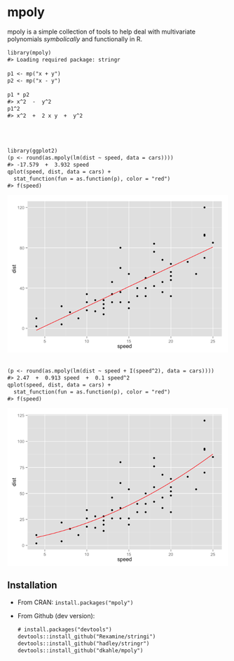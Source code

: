 <!-- README.md is generated from README.Rmd. Please edit that file -->



mpoly
=====

mpoly is a simple collection of tools to help deal with multivariate polynomials *symbolically* and functionally in R.

``` {.r}
library(mpoly)
#> Loading required package: stringr

p1 <- mp("x + y")
p2 <- mp("x - y")

p1 * p2
#> x^2  -  y^2
p1^2
#> x^2  +  2 x y  +  y^2




library(ggplot2)
(p <- round(as.mpoly(lm(dist ~ speed, data = cars))))
#> -17.579  +  3.932 speed
qplot(speed, dist, data = cars) +
  stat_function(fun = as.function(p), color = "red")
#> f(speed)
```

![](README-mp-1.png)

``` {.r}

(p <- round(as.mpoly(lm(dist ~ speed + I(speed^2), data = cars))))
#> 2.47  +  0.913 speed  +  0.1 speed^2
qplot(speed, dist, data = cars) +
  stat_function(fun = as.function(p), color = "red")
#> f(speed)
```

![](README-mp-2.png)

Installation
------------

-   From CRAN: `install.packages("mpoly")`

-   From Github (dev version):

    ``` {.R}
    # install.packages("devtools")
    devtools::install_github("Rexamine/stringi")
    devtools::install_github("hadley/stringr")
    devtools::install_github("dkahle/mpoly")
    ```
